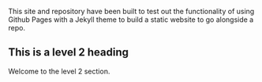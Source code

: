 This site and repository have been built to test out the functionality of using Github Pages with a Jekyll theme to build a static website to go alongside a repo.

## This is a level 2 heading
Welcome to the level 2 section.
